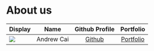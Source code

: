# About us

Display |    Name    |             Github Profile              | Portfolio 
--------|:----------:|:---------------------------------------:|:---------:
![](https://via.placeholder.com/100.png?text=Photo) | Andrew Cai | [Github](https://github.com/andrewcai8) | [Portfolio](docs/team/andrewcai8.md)